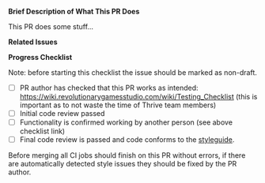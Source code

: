 **Brief Description of What This PR Does**

This PR does some stuff...

**Related Issues**

<!-- List all issues this PR closes here with the closes syntax: 
https://docs.github.com/en/github/managing-your-work-on-github/linking-a-pull-request-to-an-issue#linking-a-pull-request-to-an-issue-using-a-keyword
If this is not related to an issue, it should be described in more detail why this PR is needed here.
-->

**Progress Checklist**

Note: before starting this checklist the issue should be marked as non-draft.

- [ ] PR author has checked that this PR works as intended:
      https://wiki.revolutionarygamesstudio.com/wiki/Testing_Checklist
      (this is important as to not waste the time of Thrive team
      members)
- [ ] Initial code review passed
- [ ] Functionality is confirmed working by another person (see above checklist link)
- [ ] Final code review is passed and code conforms to the 
      [styleguide](https://github.com/Revolutionary-Games/Thrive/blob/master/doc/style_guide.md).

Before merging all CI jobs should finish on this PR without errors, if
there are automatically detected style issues they should be fixed by
the PR author.
